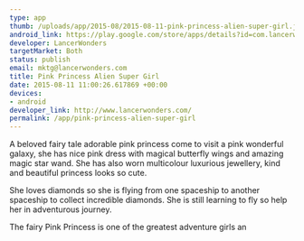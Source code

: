 ```yaml
--- 
type: app
thumb: /uploads/app/2015-08/2015-08-11-pink-princess-alien-super-girl.jpg
android_link: https://play.google.com/store/apps/details?id=com.lancerwonders.beautiful.pink.princess.angel
developer: LancerWonders
targetMarket: Both
status: publish
email: mktg@lancerwonders.com
title: Pink Princess Alien Super Girl
date: 2015-08-11 11:00:26.617869 +00:00
devices: 
- android
developer_link: http://www.lancerwonders.com/
permalink: /app/pink-princess-alien-super-girl
---
```


A beloved fairy tale adorable pink princess come to visit a pink wonderful galaxy, she has nice pink dress with magical butterfly wings and amazing magic star wand. She has also worn multicolour luxurious jewellery, kind and beautiful princess looks so cute. 

She loves diamonds so she is flying from one spaceship to another spaceship to collect incredible diamonds. She is still learning to fly so help her in adventurous journey.

The fairy Pink Princess is one of the greatest adventure girls an
